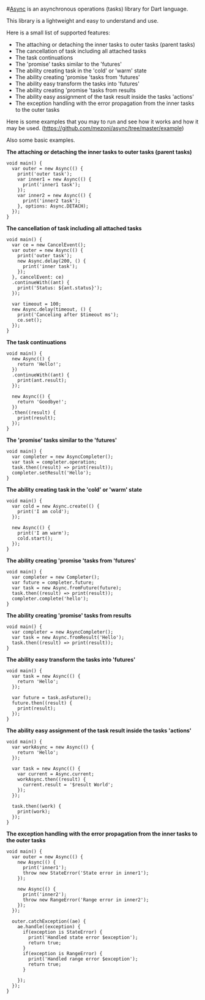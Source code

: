 #[Async](https://github.com/mezoni/async) is an asynchronous operations (tasks) library for Dart language.

This library is a lightweight and easy to understand and use.

Here is a small list of supported features:

 - The attaching or detaching the inner tasks to outer tasks (parent tasks)
 - The cancellation of task including all attached tasks
 - The task continuations
 - The 'promise' tasks similar to the 'futures'
 - The ability creating task in the 'cold' or 'warm' state
 - The ability creating 'promise 'tasks from 'futures'
 - The ability easy transform the tasks into 'futures'
 - The ability creating 'promise 'tasks from results
 - The ability easy assignment of the task result inside the tasks 'actions'
 - The exception handling with the error propagation from the inner tasks to the outer tasks
 
 Here is some examples that you may to run and see how it works and how it may be used.
 (https://github.com/mezoni/async/tree/master/example)
 
 Also some basic examples.
 
**The attaching or detaching the inner tasks to outer tasks (parent tasks)**
 
```
void main() {
  var outer = new Async(() {
    print('outer task');
    var inner1 = new Async(() {
      print('inner1 task');
    });
    var inner2 = new Async(() {
      print('inner2 task');
    }, options: Async.DETACH);
  });
}
```

**The cancellation of task including all attached tasks**

```
void main() {
  var ce = new CancelEvent();
  var outer = new Async(() {
    print('outer task');
    new Async.delay(200, () {
      print('inner task');
    });
  }, cancelEvent: ce)
  .continueWith((ant) {
    print('Status: ${ant.status}');
  });

  var timeout = 100;
  new Async.delay(timeout, () {
    print('Canceling after $timeout ms');
    ce.set();
  });
}
```

**The task continuations**

```
void main() {
  new Async(() {
    return 'Hello!';
  })
  .continueWith((ant) {
    print(ant.result);
  });

  new Async(() {
    return 'Goodbye!';
  })
  .then((result) {
    print(result);
  });
}
```
 
**The 'promise' tasks similar to the 'futures'**
  
```
void main() {
  var completer = new AsyncCompleter();
  var task = completer.operation;
  task.then((result) => print(result));
  completer.setResult('Hello');
}
```

**The ability creating task in the 'cold' or 'warm' state**
 
```
void main() {
  var cold = new Async.create(() {
    print('I am cold');
  });

  new Async(() {
    print('I am warm');
    cold.start();
  });
}
```

**The ability creating 'promise 'tasks from 'futures'**
 
```
void main() {
  var completer = new Completer();
  var future = completer.future;
  var task = new Async.fromFuture(future);
  task.then((result) => print(result));
  completer.complete('hello');
}
```

**The ability creating 'promise' tasks from results**
 
``` 
void main() {
  var completer = new AsyncCompleter();
  var task = new Async.fromResult('Hello');
  task.then((result) => print(result));
}
```

**The ability easy transform the tasks into 'futures'**

```
void main() {
  var task = new Async(() {
    return 'Hello';
  });

  var future = task.asFuture();
  future.then((result) {
    print(result);
  });
}
```

**The ability easy assignment of the task result inside the tasks 'actions'**

``` 
void main() {
  var workAsync = new Async(() {
    return 'Hello';
  });

  var task = new Async(() {
    var current = Async.current;
    workAsync.then((result) {
      current.result = '$result World';
    });
  });

  task.then((work) {
    print(work);
  });
}
```

**The exception handling with the error propagation from the inner tasks to the outer tasks**
 
```
void main() {
  var outer = new Async(() {
    new Async(() {
      print('inner1');
      throw new StateError('State error in inner1');
    });

    new Async(() {
      print('inner2');
      throw new RangeError('Range error in inner2');
    });
  });

  outer.catchException((ae) {
    ae.handle((exception) {
      if(exception is StateError) {
        print('Handled state error $exception');
        return true;
      }
      if(exception is RangeError) {
        print('Handled range error $exception');
        return true;
      }

    });
  });
}
```